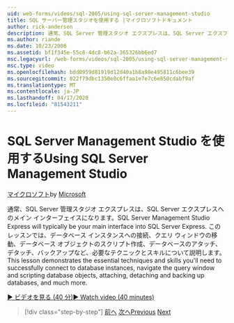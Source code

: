 ```yaml
---
uid: web-forms/videos/sql-2005/using-sql-server-management-studio
title: SQL サーバー管理スタジオを使用する |マイクロソフトドキュメント
author: rick-anderson
description: 通常、SQL Server 管理スタジオ エクスプレスは、SQL Server エクスプレスへのメイン インターフェイスになります。 このレッスンでは、基本的なテクニックとスキーを学べます。
ms.author: riande
ms.date: 10/23/2006
ms.assetid: bf1f345e-55c8-4dc8-b62a-365326bb6ed7
msc.legacyurl: /web-forms/videos/sql-2005/using-sql-server-management-studio
msc.type: video
ms.openlocfilehash: bdd0959d81919d12d40a1b8a98e495811c6bee39
ms.sourcegitcommit: 022f79dbc1350e0c6ffaa1e7e7c6e850cdabf9af
ms.translationtype: MT
ms.contentlocale: ja-JP
ms.lasthandoff: 04/17/2020
ms.locfileid: "81543211"
---
```

# <a name="using-sql-server-management-studio"></a><span data-ttu-id="8f855-104">SQL Server Management Studio を使用する</span><span class="sxs-lookup"><span data-stu-id="8f855-104">Using SQL Server Management Studio</span></span>

<span data-ttu-id="8f855-105">[マイクロソフト](https://github.com/microsoft)</span><span class="sxs-lookup"><span data-stu-id="8f855-105">by [Microsoft](https://github.com/microsoft)</span></span>

<span data-ttu-id="8f855-106">通常、SQL Server 管理スタジオ エクスプレスは、SQL Server エクスプレスへのメイン インターフェイスになります。</span><span class="sxs-lookup"><span data-stu-id="8f855-106">SQL Server Management Studio Express will typically be your main interface into SQL Server Express.</span></span> <span data-ttu-id="8f855-107">このレッスンでは、データベース インスタンスへの接続、クエリ ウィンドウの移動、データベース オブジェクトのスクリプト作成、データベースのアタッチ、デタッチ、バックアップなど、必要なテクニックとスキルについて説明します。</span><span class="sxs-lookup"><span data-stu-id="8f855-107">This lesson demonstrates the essential techniques and skills you'll need to successfully connect to database instances, navigate the query window and scripting database objects, attaching, detaching and backing up databases, and much more.</span></span>

[<span data-ttu-id="8f855-108">&#9654; ビデオを見る (40 分)</span><span class="sxs-lookup"><span data-stu-id="8f855-108">&#9654; Watch video (40 minutes)</span></span>](https://channel9.msdn.com/Blogs/ASP-NET-Site-Videos/using-sql-server-management-studio)

> [!div class="step-by-step"]
> <span data-ttu-id="8f855-109">[前へ](connecting-your-web-application-to-sql-server-2005-express-edition.md)
> [次へ](getting-started-with-reporting-services.md)</span><span class="sxs-lookup"><span data-stu-id="8f855-109">[Previous](connecting-your-web-application-to-sql-server-2005-express-edition.md)
[Next](getting-started-with-reporting-services.md)</span></span>
